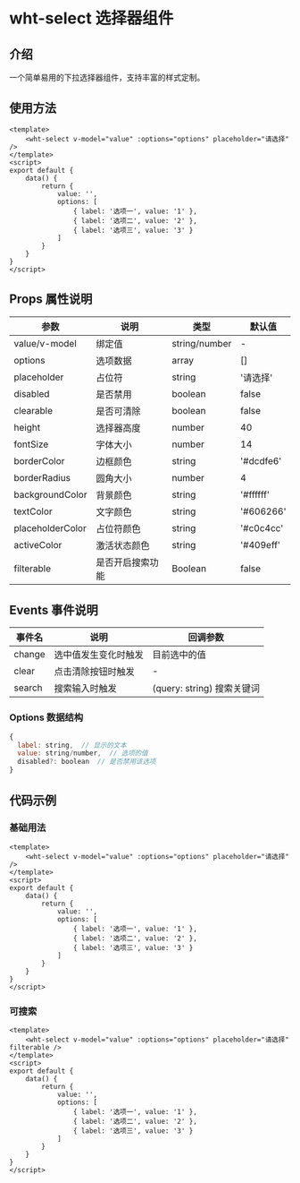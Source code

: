 # wht-select 选择器组件

## 介绍
一个简单易用的下拉选择器组件，支持丰富的样式定制。

## 使用方法

```vue
<template>
	<wht-select v-model="value" :options="options" placeholder="请选择" />
</template>
<script>
export default {
	data() {
		return {
			value: '',
			options: [
				{ label: '选项一', value: '1' },
				{ label: '选项二', value: '2' },
				{ label: '选项三', value: '3' }
			]
		}
	}
}
</script>
```

## Props 属性说明

| 参数 | 说明 | 类型 | 默认值 |
|------|------|------|--------|
| value/v-model | 绑定值 | string/number | - |
| options | 选项数据 | array | [] |
| placeholder | 占位符 | string | '请选择' |
| disabled | 是否禁用 | boolean | false |
| clearable | 是否可清除 | boolean | false |
| height | 选择器高度 | number | 40 |
| fontSize | 字体大小 | number | 14 |
| borderColor | 边框颜色 | string | '#dcdfe6' |
| borderRadius | 圆角大小 | number | 4 |
| backgroundColor | 背景颜色 | string | '#ffffff' |
| textColor | 文字颜色 | string | '#606266' |
| placeholderColor | 占位符颜色 | string | '#c0c4cc' |
| activeColor | 激活状态颜色 | string | '#409eff' |
| filterable | 是否开启搜索功能 | Boolean | false |

## Events 事件说明

| 事件名 | 说明 | 回调参数 |
|--------|------|----------|
| change | 选中值发生变化时触发 | 目前选中的值 |
| clear | 点击清除按钮时触发 | - |
| search | 搜索输入时触发 | (query: string) 搜索关键词 |

### Options 数据结构

```js
{
  label: string,  // 显示的文本
  value: string/number,  // 选项的值
  disabled?: boolean  // 是否禁用该选项
}
```

## 代码示例

### 基础用法

```vue
<template>
	<wht-select v-model="value" :options="options" placeholder="请选择" />
</template>
<script>
export default {
	data() {
		return {
			value: '',
			options: [
				{ label: '选项一', value: '1' },
				{ label: '选项二', value: '2' },
				{ label: '选项三', value: '3' }
			]
		}
	}
}
</script>
```

### 可搜索

```vue
<template>
	<wht-select v-model="value" :options="options" placeholder="请选择" filterable />
</template>
<script>
export default {
	data() {
		return {
			value: '',
			options: [
				{ label: '选项一', value: '1' },
				{ label: '选项二', value: '2' },
				{ label: '选项三', value: '3' }
			]
		}
	}
}
</script>
```
